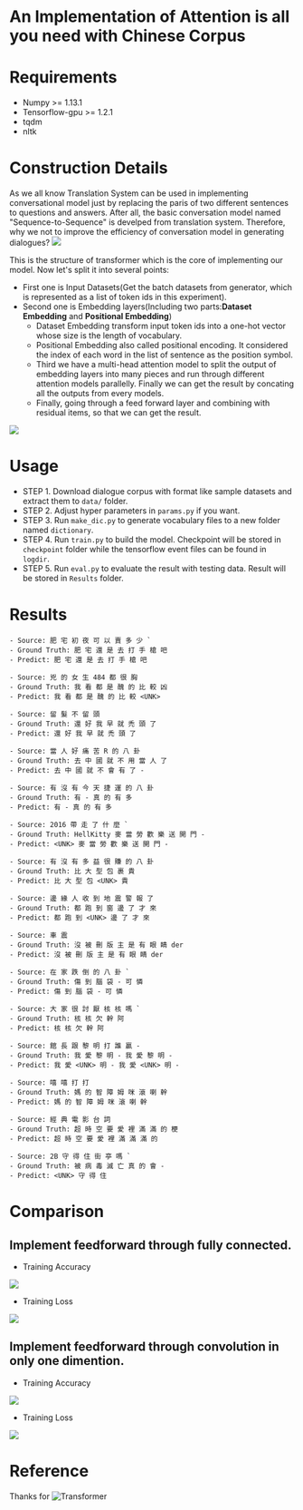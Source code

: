 An Implementation of Attention is all you need with Chinese Corpus
===
# Requirements
- Numpy >= 1.13.1
- Tensorflow-gpu >= 1.2.1
- tqdm
- nltk

# Construction Details
As we all know Translation System can be used in implementing conversational model just by replacing the paris of two different sentences to questions and answers. After all, the basic conversation model named "Sequence-to-Sequence" is develped from translation system. Therefore, why we not to improve the efficiency of conversation model in generating dialogues?
![](https://i.imgur.com/x5FRdRo.png)

This is the structure of transformer which is the core of implementing our model. Now let's split it into several points:

- First one is Input Datasets(Get the batch datasets from generator, which is represented as a list of token ids in this experiment).
- Second one is Embedding layers(Including two parts:**Dataset Embedding** and **Positional Embedding**)
    - Dataset Embedding transform input token ids into a one-hot vector whose size is the length of vocabulary.
    - Positional Embedding also called positional encoding. It considered the index of each word in the list of sentence as the position symbol.
    - Third we have a multi-head attention model to split the output of embedding layers into many pieces and run through different attention models parallelly. Finally we can get the result by concating all the outputs from every models.
    - Finally, going through a feed forward layer and combining with residual items, so that we can get the result. 

![](https://i.imgur.com/YfKUgIC.png)

# Usage
- STEP 1. Download dialogue corpus with format like sample datasets and extract them to `data/` folder.
- STEP 2. Adjust hyper parameters in `params.py` if you want.
- STEP 3. Run `make_dic.py` to generate vocabulary files to a new folder named `dictionary`.
- STEP 4. Run `train.py` to build the model. Checkpoint will be stored in `checkpoint` folder while the tensorflow event files can be found in `logdir`. 
- STEP 5. Run `eval.py` to evaluate the result with testing data. Result will be stored in `Results` folder.

# Results
```
- Source: 肥 宅 初 夜 可 以 賣 多 少 `
- Ground Truth: 肥 宅 還 是 去 打 手 槍 吧
- Predict: 肥 宅 還 是 去 打 手 槍 吧

- Source: 兇 的 女 生 484 都 很 胸
- Ground Truth: 我 看 都 是 醜 的 比 較 凶
- Predict: 我 看 都 是 醜 的 比 較 <UNK>

- Source: 留 髮 不 留 頭
- Ground Truth: 還 好 我 早 就 禿 頭 了
- Predict: 還 好 我 早 就 禿 頭 了

- Source: 當 人 好 痛 苦 R 的 八 卦
- Ground Truth: 去 中 國 就 不 用 當 人 了
- Predict: 去 中 國 就 不 會 有 了 -

- Source: 有 沒 有 今 天 捷 運 的 八 卦
- Ground Truth: 有 - 真 的 有 多
- Predict: 有 - 真 的 有 多

- Source: 2016 帶 走 了 什 麼 `
- Ground Truth: HellKitty 麥 當 勞 歡 樂 送 開 門 -
- Predict: <UNK> 麥 當 勞 歡 樂 送 開 門 -

- Source: 有 沒 有 多 益 很 賺 的 八 卦
- Ground Truth: 比 大 型 包 裹 貴
- Predict: 比 大 型 包 <UNK> 貴

- Source: 邊 緣 人 收 到 地 震 警 報 了
- Ground Truth: 都 跑 到 窗 邊 了 才 來
- Predict: 都 跑 到 <UNK> 邊 了 才 來

- Source: 車 震
- Ground Truth: 沒 被 刪 版 主 是 有 眼 睛 der
- Predict: 沒 被 刪 版 主 是 有 眼 睛 der

- Source: 在 家 跌 倒 的 八 卦 `
- Ground Truth: 傷 到 腦 袋 - 可 憐
- Predict: 傷 到 腦 袋 - 可 憐

- Source: 大 家 很 討 厭 核 核 嗎 `
- Ground Truth: 核 核 欠 幹 阿
- Predict: 核 核 欠 幹 阿

- Source: 館 長 跟 黎 明 打 誰 贏 -
- Ground Truth: 我 愛 黎 明 - 我 愛 黎 明 -
- Predict: 我 愛 <UNK> 明 - 我 愛 <UNK> 明 -

- Source: 嘻 嘻 打 打
- Ground Truth: 媽 的 智 障 姆 咪 滾 喇 幹
- Predict: 媽 的 智 障 姆 咪 滾 喇 幹

- Source: 經 典 電 影 台 詞
- Ground Truth: 超 時 空 要 愛 裡 滿 滿 的 梗
- Predict: 超 時 空 要 愛 裡 滿 滿 滿 的

- Source: 2B 守 得 住 街 亭 嗎 `
- Ground Truth: 被 病 毒 滅 亡 真 的 會 -
- Predict: <UNK> 守 得 住
```

# Comparison

## Implement feedforward through fully connected.

- Training Accuracy

![](https://i.imgur.com/wZW34e8.png)

- Training Loss

![](https://i.imgur.com/p5MSVVQ.png)

## Implement feedforward through convolution in only one dimention.

- Training Accuracy

![](https://i.imgur.com/y2Q9yM8.png)

- Training Loss

![](https://i.imgur.com/MJdMnvt.png)

# Reference

Thanks for ![Transformer](https://github.com/Kyubyong/transformer)
